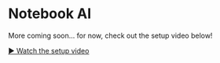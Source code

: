 ﻿# Notebook AI

More coming soon...  for now, check out the setup video below!

[▶ Watch the setup video](https://www.global-webnet.com/files/notepadAi-setup.mp4)


